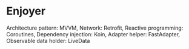# Enjoyer
Architecture pattern: MVVM,
Network: Retrofit,
Reactive programming: Coroutines,
Dependency injection: Koin,
Adapter helper: FastAdapter,
Observable data holder: LiveData
